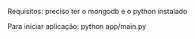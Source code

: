 Requisitos:
preciso ter o mongodb e o python instalado


Para iniciar aplicação:
 python app/main.py
